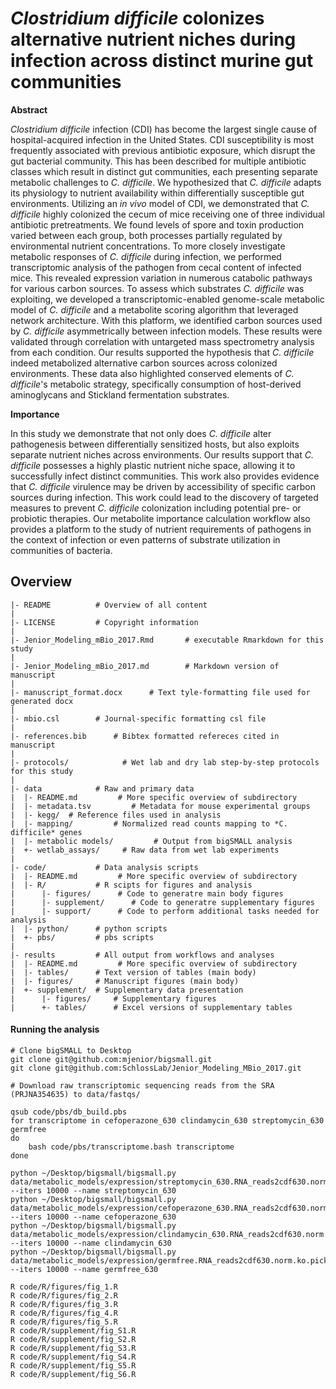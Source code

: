 *Clostridium difficile* colonizes alternative nutrient niches during infection across distinct murine gut communities
=======

**Abstract**

*Clostridium difficile* infection (CDI) has become the largest single cause of hospital-acquired infection in the United States. CDI susceptibility is most frequently associated with previous antibiotic exposure, which disrupt the gut bacterial community. This has been described for multiple antibiotic classes which result in distinct gut communities, each presenting separate metabolic challenges to *C. difficile*. We hypothesized that *C. difficile* adapts its physiology to nutrient availability within differentially susceptible gut environments. Utilizing an *in vivo* model of CDI, we demonstrated that *C. difficile* highly colonized the cecum of mice receiving one of three individual antibiotic pretreatments. We found levels of spore and toxin production varied between each group, both processes partially regulated by environmental nutrient concentrations. To more closely investigate metabolic responses of *C. difficile* during infection, we performed transcriptomic analysis of the pathogen from cecal content of infected mice. This revealed expression variation in numerous catabolic pathways for various carbon sources. To assess which substrates *C. difficile* was exploiting, we developed a transcriptomic-enabled genome-scale metabolic model of *C. difficile* and a metabolite scoring algorithm that leveraged network architecture. With this platform, we identified carbon sources used by *C. difficile* asymmetrically between infection models. These results were validated through correlation with untargeted mass spectrometry analysis from each condition. Our results supported the hypothesis that *C. difficile* indeed metabolized alternative carbon sources across colonized environments. These data also highlighted conserved elements of *C. difficile*'s metabolic strategy, specifically consumption of host-derived aminoglycans and Stickland fermentation substrates.

**Importance**

In this study we demonstrate that not only does *C. difficile* alter pathogenesis between differentially sensitized hosts, but also exploits separate nutrient niches across environments. Our results support that *C. difficile* possesses a highly plastic nutrient niche space, allowing it to successfully infect distinct communities. This work also provides evidence that *C. difficile* virulence may be driven by accessibility of specific carbon sources during infection. This work could lead to the discovery of targeted measures to prevent *C. difficile* colonization including potential pre- or probiotic therapies. Our metabolite importance calculation workflow also provides a platform to the study of nutrient requirements of pathogens in the context of infection or even patterns of substrate utilization in communities of bacteria.



Overview
--------
    |- README          # Overview of all content
    |
    |- LICENSE         # Copyright information
    |
    |- Jenior_Modeling_mBio_2017.Rmd 	   # executable Rmarkdown for this study
    |
    |- Jenior_Modeling_mBio_2017.md 	   # Markdown version of manuscript
    |
    |- manuscript_format.docx 	   # Text tyle-formatting file used for generated docx
    |
    |- mbio.csl 	   # Journal-specific formatting csl file
    |
    |- references.bib 	   # Bibtex formatted refereces cited in manuscript
    |
    |- protocols/            # Wet lab and dry lab step-by-step protocols for this study
    |
    |- data            # Raw and primary data
    |  |- README.md         # More specific overview of subdirectory
    |  |- metadata.tsv         # Metadata for mouse experimental groups
    |  |- kegg/  # Reference files used in analysis
    |  |- mapping/         # Normalized read counts mapping to *C. difficile* genes
    |  |- metabolic models/         # Output from bigSMALL analysis
    |  +- wetlab_assays/     # Raw data from wet lab experiments
    |
    |- code/           # Data analysis scripts
    |  |- README.md         # More specific overview of subdirectory
    |  |- R/           # R scipts for figures and analysis
    |      |- figures/      # Code to generatre main body figures
    |      |- supplement/      # Code to generatre supplementary figures
    |      |- support/      # Code to perform additional tasks needed for analysis
    |  |- python/      # python scripts
    |  +- pbs/         # pbs scripts
    |
    |- results         # All output from workflows and analyses
    |  |- README.md         # More specific overview of subdirectory
    |  |- tables/      # Text version of tables (main body)
    |  |- figures/     # Manuscript figures (main body)
    |  +- supplement/  # Supplementary data presentation
    |      |- figures/     # Supplementary figures
    |      +- tables/      # Excel versions of supplementary tables


#### Running the analysis

```
# Clone bigSMALL to Desktop
git clone git@github.com:mjenior/bigsmall.git
git clone git@github.com:SchlossLab/Jenior_Modeling_MBio_2017.git

# Download raw transcriptomic sequencing reads from the SRA (PRJNA354635) to data/fastqs/

qsub code/pbs/db_build.pbs
for transcriptome in cefoperazone_630 clindamycin_630 streptomycin_630 germfree
do
	bash code/pbs/transcriptome.bash transcriptome
done

python ~/Desktop/bigsmall/bigsmall.py data/metabolic_models/expression/streptomycin_630.RNA_reads2cdf630.norm.ko.pick.txt --iters 10000 --name streptomycin_630
python ~/Desktop/bigsmall/bigsmall.py data/metabolic_models/expression/cefoperazone_630.RNA_reads2cdf630.norm.ko.pick.txt --iters 10000 --name cefoperazone_630
python ~/Desktop/bigsmall/bigsmall.py data/metabolic_models/expression/clindamycin_630.RNA_reads2cdf630.norm.ko.pick.txt --iters 10000 --name clindamycin_630
python ~/Desktop/bigsmall/bigsmall.py data/metabolic_models/expression/germfree.RNA_reads2cdf630.norm.ko.pick.txt --iters 10000 --name germfree_630

R code/R/figures/fig_1.R
R code/R/figures/fig_2.R
R code/R/figures/fig_3.R
R code/R/figures/fig_4.R
R code/R/figures/fig_5.R
R code/R/supplement/fig_S1.R
R code/R/supplement/fig_S2.R
R code/R/supplement/fig_S3.R
R code/R/supplement/fig_S4.R
R code/R/supplement/fig_S5.R
R code/R/supplement/fig_S6.R

```
